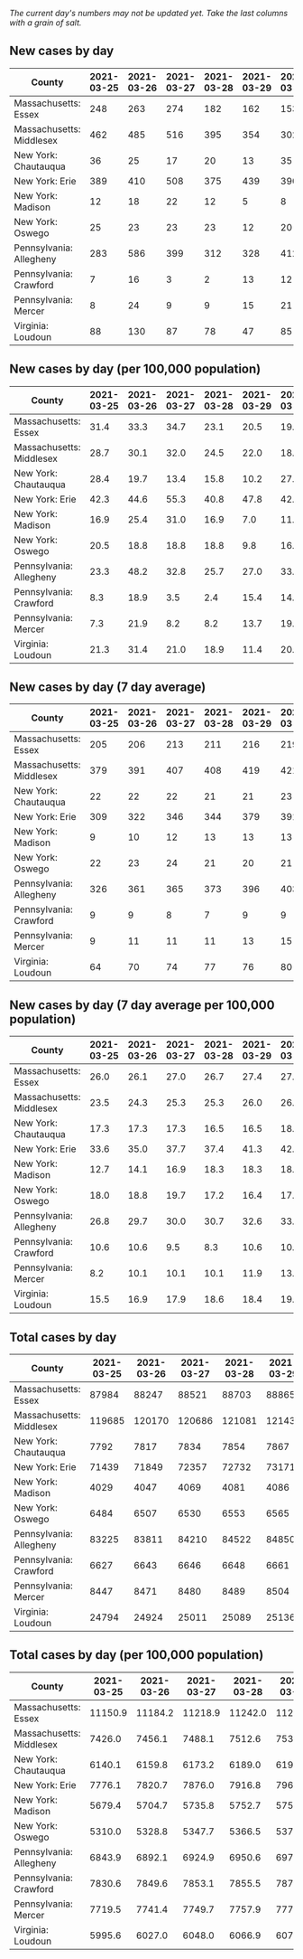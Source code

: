 _The current day's numbers may not be updated yet. Take the last columns with a grain of salt._
## New cases by day

| County | 2021-03-25 | 2021-03-26 | 2021-03-27 | 2021-03-28 | 2021-03-29 | 2021-03-30 | 2021-03-31 |
| --- | --- | --- | --- | --- | --- | --- | --- |
| Massachusetts: Essex | 248 | 263 | 274 | 182 | 162 | 153 |  |
| Massachusetts: Middlesex | 462 | 485 | 516 | 395 | 354 | 302 |  |
| New York: Chautauqua | 36 | 25 | 17 | 20 | 13 | 35 | 25 |
| New York: Erie | 389 | 410 | 508 | 375 | 439 | 390 | 429 |
| New York: Madison | 12 | 18 | 22 | 12 | 5 | 8 | 11 |
| New York: Oswego | 25 | 23 | 23 | 23 | 12 | 20 | 23 |
| Pennsylvania: Allegheny | 283 | 586 | 399 | 312 | 328 | 412 | 418 |
| Pennsylvania: Crawford | 7 | 16 | 3 | 2 | 13 | 12 | 2 |
| Pennsylvania: Mercer | 8 | 24 | 9 | 9 | 15 | 21 | 13 |
| Virginia: Loudoun | 88 | 130 | 87 | 78 | 47 | 85 | 30 |

## New cases by day (per 100,000 population)

| County | 2021-03-25 | 2021-03-26 | 2021-03-27 | 2021-03-28 | 2021-03-29 | 2021-03-30 | 2021-03-31 |
| --- | --- | --- | --- | --- | --- | --- | --- |
| Massachusetts: Essex | 31.4 | 33.3 | 34.7 | 23.1 | 20.5 | 19.4 |  |
| Massachusetts: Middlesex | 28.7 | 30.1 | 32.0 | 24.5 | 22.0 | 18.7 |  |
| New York: Chautauqua | 28.4 | 19.7 | 13.4 | 15.8 | 10.2 | 27.6 | 19.7 |
| New York: Erie | 42.3 | 44.6 | 55.3 | 40.8 | 47.8 | 42.5 | 46.7 |
| New York: Madison | 16.9 | 25.4 | 31.0 | 16.9 | 7.0 | 11.3 | 15.5 |
| New York: Oswego | 20.5 | 18.8 | 18.8 | 18.8 | 9.8 | 16.4 | 18.8 |
| Pennsylvania: Allegheny | 23.3 | 48.2 | 32.8 | 25.7 | 27.0 | 33.9 | 34.4 |
| Pennsylvania: Crawford | 8.3 | 18.9 | 3.5 | 2.4 | 15.4 | 14.2 | 2.4 |
| Pennsylvania: Mercer | 7.3 | 21.9 | 8.2 | 8.2 | 13.7 | 19.2 | 11.9 |
| Virginia: Loudoun | 21.3 | 31.4 | 21.0 | 18.9 | 11.4 | 20.6 | 7.3 |

## New cases by day (7 day average)

| County | 2021-03-25 | 2021-03-26 | 2021-03-27 | 2021-03-28 | 2021-03-29 | 2021-03-30 | 2021-03-31 |
| --- | --- | --- | --- | --- | --- | --- | --- |
| Massachusetts: Essex | 205 | 206 | 213 | 211 | 216 | 219 |  |
| Massachusetts: Middlesex | 379 | 391 | 407 | 408 | 419 | 421 |  |
| New York: Chautauqua | 22 | 22 | 22 | 21 | 21 | 23 | 24 |
| New York: Erie | 309 | 322 | 346 | 344 | 379 | 391 | 420 |
| New York: Madison | 9 | 10 | 12 | 13 | 13 | 13 | 13 |
| New York: Oswego | 22 | 23 | 24 | 21 | 20 | 21 | 21 |
| Pennsylvania: Allegheny | 326 | 361 | 365 | 373 | 396 | 403 | 391 |
| Pennsylvania: Crawford | 9 | 9 | 8 | 7 | 9 | 9 | 8 |
| Pennsylvania: Mercer | 9 | 11 | 11 | 11 | 13 | 15 | 14 |
| Virginia: Loudoun | 64 | 70 | 74 | 77 | 76 | 80 | 78 |

## New cases by day (7 day average per 100,000 population)

| County | 2021-03-25 | 2021-03-26 | 2021-03-27 | 2021-03-28 | 2021-03-29 | 2021-03-30 | 2021-03-31 |
| --- | --- | --- | --- | --- | --- | --- | --- |
| Massachusetts: Essex | 26.0 | 26.1 | 27.0 | 26.7 | 27.4 | 27.8 |  |
| Massachusetts: Middlesex | 23.5 | 24.3 | 25.3 | 25.3 | 26.0 | 26.1 |  |
| New York: Chautauqua | 17.3 | 17.3 | 17.3 | 16.5 | 16.5 | 18.1 | 18.9 |
| New York: Erie | 33.6 | 35.0 | 37.7 | 37.4 | 41.3 | 42.6 | 45.7 |
| New York: Madison | 12.7 | 14.1 | 16.9 | 18.3 | 18.3 | 18.3 | 18.3 |
| New York: Oswego | 18.0 | 18.8 | 19.7 | 17.2 | 16.4 | 17.2 | 17.2 |
| Pennsylvania: Allegheny | 26.8 | 29.7 | 30.0 | 30.7 | 32.6 | 33.1 | 32.2 |
| Pennsylvania: Crawford | 10.6 | 10.6 | 9.5 | 8.3 | 10.6 | 10.6 | 9.5 |
| Pennsylvania: Mercer | 8.2 | 10.1 | 10.1 | 10.1 | 11.9 | 13.7 | 12.8 |
| Virginia: Loudoun | 15.5 | 16.9 | 17.9 | 18.6 | 18.4 | 19.3 | 18.9 |

## Total cases by day

| County | 2021-03-25 | 2021-03-26 | 2021-03-27 | 2021-03-28 | 2021-03-29 | 2021-03-30 | 2021-03-31 |
| --- | --- | --- | --- | --- | --- | --- | --- |
| Massachusetts: Essex | 87984 | 88247 | 88521 | 88703 | 88865 | 89018 |  |
| Massachusetts: Middlesex | 119685 | 120170 | 120686 | 121081 | 121435 | 121737 |  |
| New York: Chautauqua | 7792 | 7817 | 7834 | 7854 | 7867 | 7902 | 7927 |
| New York: Erie | 71439 | 71849 | 72357 | 72732 | 73171 | 73561 | 73990 |
| New York: Madison | 4029 | 4047 | 4069 | 4081 | 4086 | 4094 | 4105 |
| New York: Oswego | 6484 | 6507 | 6530 | 6553 | 6565 | 6585 | 6608 |
| Pennsylvania: Allegheny | 83225 | 83811 | 84210 | 84522 | 84850 | 85262 | 85680 |
| Pennsylvania: Crawford | 6627 | 6643 | 6646 | 6648 | 6661 | 6673 | 6675 |
| Pennsylvania: Mercer | 8447 | 8471 | 8480 | 8489 | 8504 | 8525 | 8538 |
| Virginia: Loudoun | 24794 | 24924 | 25011 | 25089 | 25136 | 25221 | 25251 |

## Total cases by day (per 100,000 population)

| County | 2021-03-25 | 2021-03-26 | 2021-03-27 | 2021-03-28 | 2021-03-29 | 2021-03-30 | 2021-03-31 |
| --- | --- | --- | --- | --- | --- | --- | --- |
| Massachusetts: Essex | 11150.9 | 11184.2 | 11218.9 | 11242.0 | 11262.5 | 11281.9 |  |
| Massachusetts: Middlesex | 7426.0 | 7456.1 | 7488.1 | 7512.6 | 7534.6 | 7553.3 |  |
| New York: Chautauqua | 6140.1 | 6159.8 | 6173.2 | 6189.0 | 6199.2 | 6226.8 | 6246.5 |
| New York: Erie | 7776.1 | 7820.7 | 7876.0 | 7916.8 | 7964.6 | 8007.1 | 8053.8 |
| New York: Madison | 5679.4 | 5704.7 | 5735.8 | 5752.7 | 5759.7 | 5771.0 | 5786.5 |
| New York: Oswego | 5310.0 | 5328.8 | 5347.7 | 5366.5 | 5376.3 | 5392.7 | 5411.6 |
| Pennsylvania: Allegheny | 6843.9 | 6892.1 | 6924.9 | 6950.6 | 6977.5 | 7011.4 | 7045.8 |
| Pennsylvania: Crawford | 7830.6 | 7849.6 | 7853.1 | 7855.5 | 7870.8 | 7885.0 | 7887.4 |
| Pennsylvania: Mercer | 7719.5 | 7741.4 | 7749.7 | 7757.9 | 7771.6 | 7790.8 | 7802.7 |
| Virginia: Loudoun | 5995.6 | 6027.0 | 6048.0 | 6066.9 | 6078.3 | 6098.8 | 6106.1 |
